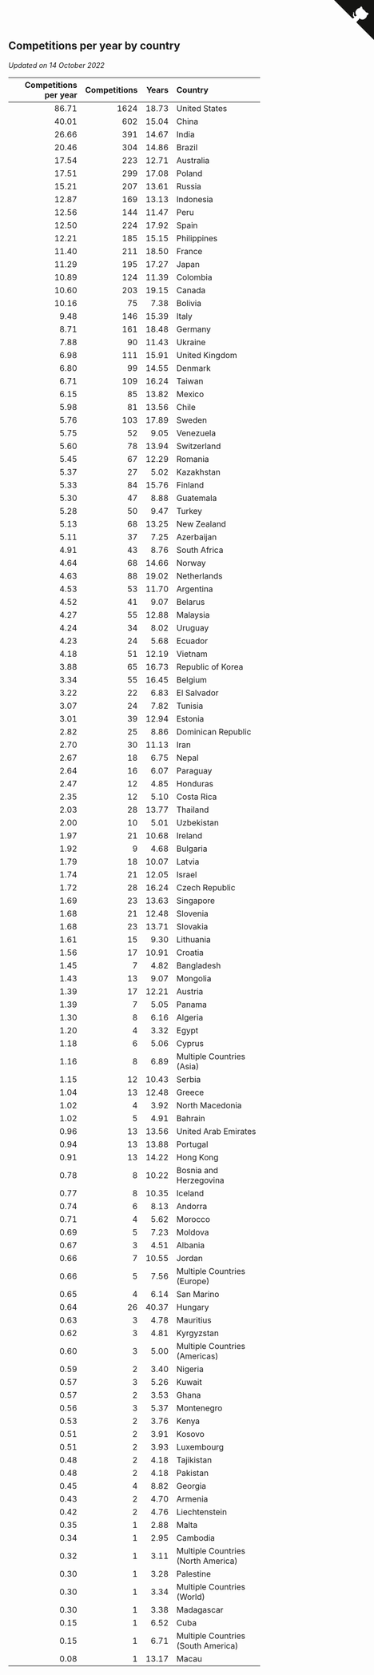 ## Competitions per year by country

*Updated on 14 October 2022*

| Competitions per year | Competitions | Years | Country |
| ---: | ---: | ---: | :--- |
| 86.71 | 1624 | 18.73 | United States |
| 40.01 | 602 | 15.04 | China |
| 26.66 | 391 | 14.67 | India |
| 20.46 | 304 | 14.86 | Brazil |
| 17.54 | 223 | 12.71 | Australia |
| 17.51 | 299 | 17.08 | Poland |
| 15.21 | 207 | 13.61 | Russia |
| 12.87 | 169 | 13.13 | Indonesia |
| 12.56 | 144 | 11.47 | Peru |
| 12.50 | 224 | 17.92 | Spain |
| 12.21 | 185 | 15.15 | Philippines |
| 11.40 | 211 | 18.50 | France |
| 11.29 | 195 | 17.27 | Japan |
| 10.89 | 124 | 11.39 | Colombia |
| 10.60 | 203 | 19.15 | Canada |
| 10.16 | 75 | 7.38 | Bolivia |
| 9.48 | 146 | 15.39 | Italy |
| 8.71 | 161 | 18.48 | Germany |
| 7.88 | 90 | 11.43 | Ukraine |
| 6.98 | 111 | 15.91 | United Kingdom |
| 6.80 | 99 | 14.55 | Denmark |
| 6.71 | 109 | 16.24 | Taiwan |
| 6.15 | 85 | 13.82 | Mexico |
| 5.98 | 81 | 13.56 | Chile |
| 5.76 | 103 | 17.89 | Sweden |
| 5.75 | 52 | 9.05 | Venezuela |
| 5.60 | 78 | 13.94 | Switzerland |
| 5.45 | 67 | 12.29 | Romania |
| 5.37 | 27 | 5.02 | Kazakhstan |
| 5.33 | 84 | 15.76 | Finland |
| 5.30 | 47 | 8.88 | Guatemala |
| 5.28 | 50 | 9.47 | Turkey |
| 5.13 | 68 | 13.25 | New Zealand |
| 5.11 | 37 | 7.25 | Azerbaijan |
| 4.91 | 43 | 8.76 | South Africa |
| 4.64 | 68 | 14.66 | Norway |
| 4.63 | 88 | 19.02 | Netherlands |
| 4.53 | 53 | 11.70 | Argentina |
| 4.52 | 41 | 9.07 | Belarus |
| 4.27 | 55 | 12.88 | Malaysia |
| 4.24 | 34 | 8.02 | Uruguay |
| 4.23 | 24 | 5.68 | Ecuador |
| 4.18 | 51 | 12.19 | Vietnam |
| 3.88 | 65 | 16.73 | Republic of Korea |
| 3.34 | 55 | 16.45 | Belgium |
| 3.22 | 22 | 6.83 | El Salvador |
| 3.07 | 24 | 7.82 | Tunisia |
| 3.01 | 39 | 12.94 | Estonia |
| 2.82 | 25 | 8.86 | Dominican Republic |
| 2.70 | 30 | 11.13 | Iran |
| 2.67 | 18 | 6.75 | Nepal |
| 2.64 | 16 | 6.07 | Paraguay |
| 2.47 | 12 | 4.85 | Honduras |
| 2.35 | 12 | 5.10 | Costa Rica |
| 2.03 | 28 | 13.77 | Thailand |
| 2.00 | 10 | 5.01 | Uzbekistan |
| 1.97 | 21 | 10.68 | Ireland |
| 1.92 | 9 | 4.68 | Bulgaria |
| 1.79 | 18 | 10.07 | Latvia |
| 1.74 | 21 | 12.05 | Israel |
| 1.72 | 28 | 16.24 | Czech Republic |
| 1.69 | 23 | 13.63 | Singapore |
| 1.68 | 21 | 12.48 | Slovenia |
| 1.68 | 23 | 13.71 | Slovakia |
| 1.61 | 15 | 9.30 | Lithuania |
| 1.56 | 17 | 10.91 | Croatia |
| 1.45 | 7 | 4.82 | Bangladesh |
| 1.43 | 13 | 9.07 | Mongolia |
| 1.39 | 17 | 12.21 | Austria |
| 1.39 | 7 | 5.05 | Panama |
| 1.30 | 8 | 6.16 | Algeria |
| 1.20 | 4 | 3.32 | Egypt |
| 1.18 | 6 | 5.06 | Cyprus |
| 1.16 | 8 | 6.89 | Multiple Countries (Asia) |
| 1.15 | 12 | 10.43 | Serbia |
| 1.04 | 13 | 12.48 | Greece |
| 1.02 | 4 | 3.92 | North Macedonia |
| 1.02 | 5 | 4.91 | Bahrain |
| 0.96 | 13 | 13.56 | United Arab Emirates |
| 0.94 | 13 | 13.88 | Portugal |
| 0.91 | 13 | 14.22 | Hong Kong |
| 0.78 | 8 | 10.22 | Bosnia and Herzegovina |
| 0.77 | 8 | 10.35 | Iceland |
| 0.74 | 6 | 8.13 | Andorra |
| 0.71 | 4 | 5.62 | Morocco |
| 0.69 | 5 | 7.23 | Moldova |
| 0.67 | 3 | 4.51 | Albania |
| 0.66 | 7 | 10.55 | Jordan |
| 0.66 | 5 | 7.56 | Multiple Countries (Europe) |
| 0.65 | 4 | 6.14 | San Marino |
| 0.64 | 26 | 40.37 | Hungary |
| 0.63 | 3 | 4.78 | Mauritius |
| 0.62 | 3 | 4.81 | Kyrgyzstan |
| 0.60 | 3 | 5.00 | Multiple Countries (Americas) |
| 0.59 | 2 | 3.40 | Nigeria |
| 0.57 | 3 | 5.26 | Kuwait |
| 0.57 | 2 | 3.53 | Ghana |
| 0.56 | 3 | 5.37 | Montenegro |
| 0.53 | 2 | 3.76 | Kenya |
| 0.51 | 2 | 3.91 | Kosovo |
| 0.51 | 2 | 3.93 | Luxembourg |
| 0.48 | 2 | 4.18 | Tajikistan |
| 0.48 | 2 | 4.18 | Pakistan |
| 0.45 | 4 | 8.82 | Georgia |
| 0.43 | 2 | 4.70 | Armenia |
| 0.42 | 2 | 4.76 | Liechtenstein |
| 0.35 | 1 | 2.88 | Malta |
| 0.34 | 1 | 2.95 | Cambodia |
| 0.32 | 1 | 3.11 | Multiple Countries (North America) |
| 0.30 | 1 | 3.28 | Palestine |
| 0.30 | 1 | 3.34 | Multiple Countries (World) |
| 0.30 | 1 | 3.38 | Madagascar |
| 0.15 | 1 | 6.52 | Cuba |
| 0.15 | 1 | 6.71 | Multiple Countries (South America) |
| 0.08 | 1 | 13.17 | Macau |


<a href="https://github.com/JustinTimeCuber/wca_statistics" class="github-corner" aria-label="View source on Github"><svg width="80" height="80" viewBox="0 0 250 250" style="fill:#151513; color:#fff; position: absolute; top: 0; border: 0; right: 0;" aria-hidden="true"><path d="M0,0 L115,115 L130,115 L142,142 L250,250 L250,0 Z"></path><path d="M128.3,109.0 C113.8,99.7 119.0,89.6 119.0,89.6 C122.0,82.7 120.5,78.6 120.5,78.6 C119.2,72.0 123.4,76.3 123.4,76.3 C127.3,80.9 125.5,87.3 125.5,87.3 C122.9,97.6 130.6,101.9 134.4,103.2" fill="currentColor" style="transform-origin: 130px 106px;" class="octo-arm"></path><path d="M115.0,115.0 C114.9,115.1 118.7,116.5 119.8,115.4 L133.7,101.6 C136.9,99.2 139.9,98.4 142.2,98.6 C133.8,88.0 127.5,74.4 143.8,58.0 C148.5,53.4 154.0,51.2 159.7,51.0 C160.3,49.4 163.2,43.6 171.4,40.1 C171.4,40.1 176.1,42.5 178.8,56.2 C183.1,58.6 187.2,61.8 190.9,65.4 C194.5,69.0 197.7,73.2 200.1,77.6 C213.8,80.2 216.3,84.9 216.3,84.9 C212.7,93.1 206.9,96.0 205.4,96.6 C205.1,102.4 203.0,107.8 198.3,112.5 C181.9,128.9 168.3,122.5 157.7,114.1 C157.9,116.9 156.7,120.9 152.7,124.9 L141.0,136.5 C139.8,137.7 141.6,141.9 141.8,141.8 Z" fill="currentColor" class="octo-body"></path></svg></a><style>.github-corner:hover .octo-arm{animation:octocat-wave 560ms ease-in-out}@keyframes octocat-wave{0%,100%{transform:rotate(0)}20%,60%{transform:rotate(-25deg)}40%,80%{transform:rotate(10deg)}}@media (max-width:500px){.github-corner:hover .octo-arm{animation:none}.github-corner .octo-arm{animation:octocat-wave 560ms ease-in-out}}</style>
